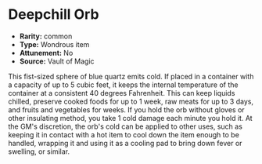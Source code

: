 
# Deepchill Orb

* **Rarity:** common
* **Type:** Wondrous item
* **Attunement:** No
* **Source:** Vault of Magic


This fist-sized sphere of blue quartz emits cold. If placed in a container with a capacity of up to 5 cubic feet, it keeps the internal temperature of the container at a consistent 40 degrees Fahrenheit. This can keep liquids chilled, preserve cooked foods for up to 1 week, raw meats for up to 3 days, and fruits and vegetables for weeks. If you hold the orb without gloves or other insulating method, you take 1 cold damage each minute you hold it. At the GM's discretion, the orb's cold can be applied to other uses, such as keeping it in contact with a hot item to cool down the item enough to be handled, wrapping it and using it as a cooling pad to bring down fever or swelling, or similar.

